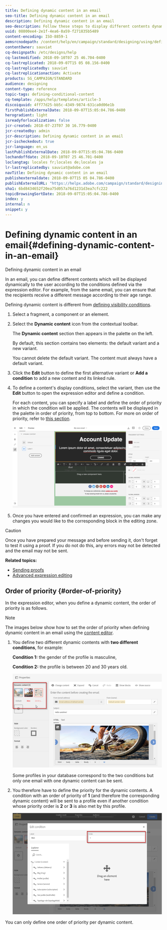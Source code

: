 ```yaml
---
title: Defining dynamic content in an email
seo-title: Defining dynamic content in an email
description: Defining dynamic content in an email
seo-description: Follow these steps to display different contents dynamically in an email according to the conditions defined through the Adobe Campaign expression editor.
uuid: 08800ee4-2e1f-4ea6-8a59-f271835b5489
content-encoding: ISO-8859-1
aemsrcnodepath: /content/help/en/campaign/standard/designing/using/defining-dynamic-content-in-an-email
contentOwner: sauviat
cq-designpath: /etc/designs/help
cq-lastmodified: 2018-09-10T07 25 46.704-0400
cq-lastreplicated: 2018-09-07T15 05 08.156-0400
cq-lastreplicatedby: sauviat
cq-lastreplicationaction: Activate
products: SG_CAMPAIGN/STANDARD
audience: designing
content-type: reference
topic-tags: defining-conditional-content
cq-template: /apps/help/templates/article-3
discoiquuid: 4ff77d25-bb5c-4349-9874-631ca0d06e1b
firstPublishExternalDate: 2018-09-07T15:05:04.786-0400
herogradient: light
isreadyforlocalization: false
jcr-created: 2018-07-23T07 30 16.779-0400
jcr-createdby: admin
jcr-description: Defining dynamic content in an email
jcr-ischeckedout: true
jcr-language: en_us
lastPublishExternalDate: 2018-09-07T15:05:04.786-0400
lochandoffdate: 2018-09-10T07 25 46.701-0400
loclangtag: locales fr;locales de;locales ja
lr-lastreplicatedby: sauviat@adobe.com
navTitle: Defining dynamic content in an email
publishexternaldate: 2018-09-07T15 05 04.786-0400
publishExternalURL: "https://helpx.adobe.com/campaign/standard/designing/using/defining-dynamic-content-in-an-email.html"
sha1: 6bd8434652f20ea75d057a76d1231d3ea7cfc222
topicBrowsingSortDate: 2018-09-07T15:05:04.786-0400
index: y
internal: n
snippet: y
---
```


# Defining dynamic content in an email{#defining-dynamic-content-in-an-email}

Defining dynamic content in an email

In an email, you can define different contents which will be displayed dynamically to the user according to the conditions defined via the expression editor. For example, from the same email, you can ensure that the recipients receive a different message according to their age range.

Defining dynamic content is different from [defining visibility conditions](../../designing/using/defining-a-visibility-condition.md).

1. Select a fragment, a component or an element.
1. Select the **Dynamic content** icon from the contextual toolbar.

   The **Dynamic content** section then appears in the palette on the left.

   By default, this section contains two elements: the default variant and a new variant.

   You cannot delete the default variant. The content must always have a default variant.

1. Click the **Edit** button to define the first alternative variant or **Add a condition** to add a new content and its linked rule.
1. To define a content's display conditions, select the variant, then use the **Edit** button to open the expression editor and define a condition.

   For each content, you can specify a label and define the order of priority in which the condition will be applied. The contents will be displayed in the palette in order of priority, from top to bottom. For more on order of priority, refer to [this section](../../designing/using/defining-dynamic-content-in-an-email.md#order-of-priority). 

   ![](assets/email_designer_dynamic_content.png)

1. Once you have entered and confirmed an expression, you can make any changes you would like to the corresponding block in the editing zone.

>[!CAUTION]
>
>Once you have prepared your message and before sending it, don't forget to test it using a proof. If you do not do this, any errors may not be detected and the email may not be sent.

**Related topics:**

* [Sending proofs](../../sending/using/managing-test-profiles-and-sending-proofs.md#sending-proofs)
* [Advanced expression editing](../../automating/using/editing-queries.md#about-query-editor)

## Order of priority {#order-of-priority}

In the expression editor, when you define a dynamic content, the order of priority is as follows.

>[!NOTE]
>
>The images below show how to set the order of priority when defining dynamic content in an email using the [content editor](../../designing/using/about-email-content-design.md#using-the-email-content-editor).

1. You define two different dynamic contents with **two different conditions**, for example:

   **Condition 1:** the gender of the profile is masculine,

   **Condition 2:** the profile is between 20 and 30 years old.

   ![](assets/delivery_content_61.png)

   Some profiles in your database correspond to the two conditions but only one email with one dynamic content can be sent.

1. You therefore have to define the priority for the dynamic contents. A condition with an order of priority of **1** (and therefore the corresponding dynamic content) will be sent to a profile even if another condition whose priority order is **2** or **3** is also met by this profile.

   ![](assets/delivery_content_62.png)

You can only define one order of priority per dynamic content.
